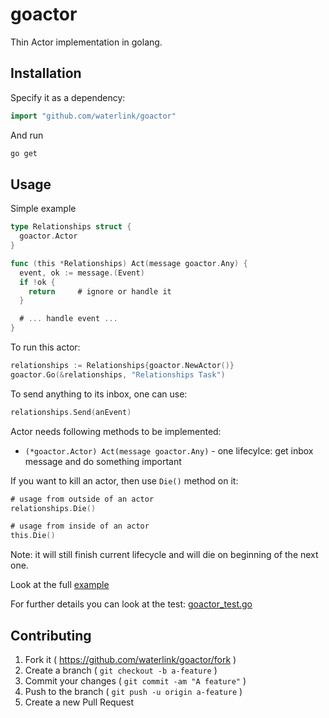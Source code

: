 # goactor

Thin Actor implementation in golang.

## Installation

Specify it as a dependency:

```go
import "github.com/waterlink/goactor"
```

And run

```bash
go get
```

## Usage

Simple example

```go
type Relationships struct {
  goactor.Actor
}

func (this *Relationships) Act(message goactor.Any) {
  event, ok := message.(Event)
  if !ok {
    return     # ignore or handle it
  }

  # ... handle event ...
}
```

To run this actor:

```go
relationships := Relationships{goactor.NewActor()}
goactor.Go(&relationships, "Relationships Task")
```

To send anything to its inbox, one can use:

```go
relationships.Send(anEvent)
```

Actor needs following methods to be implemented:

- `(*goactor.Actor) Act(message goactor.Any)` - one lifecylce: get inbox message and do something important

If you want to kill an actor, then use `Die()` method on it:

```go
# usage from outside of an actor
relationships.Die()

# usage from inside of an actor
this.Die()
```

Note: it will still finish current lifecycle and will die on beginning of the next one.

Look at the full [example](examples/example.go)

For further details you can look at the test: [goactor_test.go](goactor_test.go)

## Contributing

1. Fork it ( https://github.com/waterlink/goactor/fork )
2. Create a branch ( `git checkout -b a-feature` )
3. Commit your changes ( `git commit -am "A feature"` )
4. Push to the branch ( `git push -u origin a-feature` )
5. Create a new Pull Request
